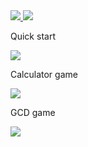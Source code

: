 <a href="https://codeclimate.com/github/codeclimate/codeclimate/maintainability">
  <img src="https://api.codeclimate.com/v1/badges/a99a88d28ad37a79dbf6/maintainability" />
</a>
<a href="https://github.com/igor23samohvalov/frontend-project-lvl1/actions/workflows/github-actions-demo.yml">
  <img src="https://github.com/igor23samohvalov/frontend-project-lvl1/actions/workflows/github-actions-demo.yml/badge.svg" />
</a>
<p>Quick start</p>
<a href="https://asciinema.org/a/VjMIGcTfjnHD5rdlDhqBZzUKQ">
  <img src="https://asciinema.org/a/VjMIGcTfjnHD5rdlDhqBZzUKQ.svg" />
</a>
<p>Calculator game</p>
<a href="https://asciinema.org/a/XBfJClkc6vQ2qQ2EETLNbZFl8" target="_blank">
  <img src="https://asciinema.org/a/XBfJClkc6vQ2qQ2EETLNbZFl8.svg" />
</a>
<p>GCD game</p>
<a href="https://asciinema.org/a/kNmzTyQx55TnrkD38GIj8yRaV" target="_blank">
  <img src="https://asciinema.org/a/kNmzTyQx55TnrkD38GIj8yRaV.svg" />
</a>